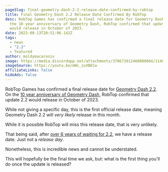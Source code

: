 ```yaml
---
pageSlug: final-geometry-dash-2-2-release-date-confirmed-by-robtop
title: Final Geometry Dash 2.2 Release Date Confirmed By RobTop
desc: RobTop Games has confirmed a final release date for Geometry Dash 2.2. On
  the 10 year anniversary of Geometry Dash, RobTop confirmed that update 2.2
  would release in October of 2023.
date: 2023-08-13T20:51:06.142Z
tags:
  - news
  - "2.2"
  - featured
author: moldymacaronix
image: https://media.discordapp.net/attachments/370671012460888064/1140381747423490178/e45a6fbf3130d33f6b298e13000a1d12.png?width=1050&height=676
imageSource: https://youtu.be/mWi_zuXBECw
affiliateLinks: false
hideAds: false
---
```

RobTop Games has confirmed a final release date for [Geometry Dash 2.2](/categories/2.2/). On the [10 year anniversary of Geometry Dash](/posts/will-geometry-dash-2-2-come-out-on-the-games-10-year-anniversary/), RobTop confirmed that update 2.2 would release in October of 2023.

While not giving a specific day, this is the first official release date, meaning Geometry Dash 2.2 will *very likely* release in this month.

While it is possible RobTop will miss this release date, that is very unlikely.

That being said, after [over 6 years of waiting for 2.2](/posts/geometry-dash-2-2-wait-turns-6-years-old/), we have a release date. Just not a *release day*.

Nonetheless, this is incredible news and cannot be understated.

This will hopefully be the final time we ask, but: what is the first thing you'll do once the update is released?